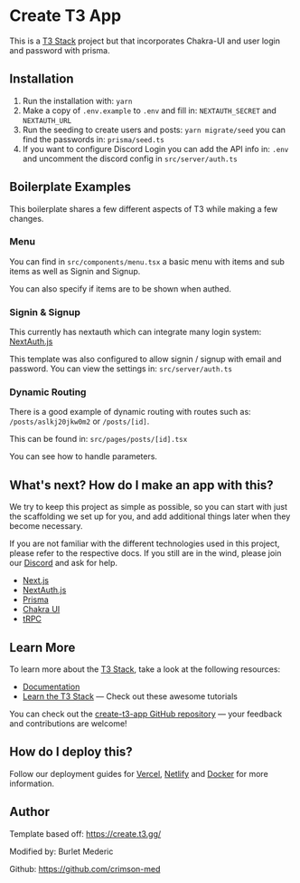 # Create T3 App

This is a [T3 Stack](https://create.t3.gg/) project but that incorporates Chakra-UI and user login and password with prisma.

## Installation

1. Run the installation with: `yarn`
2. Make a copy of `.env.example` to `.env` and fill in: `NEXTAUTH_SECRET` and `NEXTAUTH_URL`
3. Run the seeding to create users and posts: `yarn migrate/seed` you can find the passwords in: `prisma/seed.ts`
4. If you want to configure Discord Login you can add the API info in: `.env` and uncomment the discord config in `src/server/auth.ts`

## Boilerplate Examples

This boilerplate shares a few different aspects of T3 while making a few changes.

### Menu

You can find in `src/components/menu.tsx` a basic menu with items and sub items as well as Signin and Signup.

You can also specify if items are to be shown when authed.

### Signin & Signup

This currently has nextauth which can integrate many login system: [NextAuth.js](https://next-auth.js.org)

This template was also configured to allow signin / signup with email and password. You can view the settings in: `src/server/auth.ts`

### Dynamic Routing

There is a good example of dynamic routing with routes such as: `/posts/aslkj20jkw0m2` or `/posts/[id]`.

This can be found in: `src/pages/posts/[id].tsx`

You can see how to handle parameters.

## What's next? How do I make an app with this?

We try to keep this project as simple as possible, so you can start with just the scaffolding we set up for you, and add additional things later when they become necessary.

If you are not familiar with the different technologies used in this project, please refer to the respective docs. If you still are in the wind, please join our [Discord](https://t3.gg/discord) and ask for help.

- [Next.js](https://nextjs.org)
- [NextAuth.js](https://next-auth.js.org)
- [Prisma](https://prisma.io)
- [Chakra UI](https://chakra-ui.com/)
- [tRPC](https://trpc.io)

## Learn More

To learn more about the [T3 Stack](https://create.t3.gg/), take a look at the following resources:

- [Documentation](https://create.t3.gg/)
- [Learn the T3 Stack](https://create.t3.gg/en/faq#what-learning-resources-are-currently-available) — Check out these awesome tutorials

You can check out the [create-t3-app GitHub repository](https://github.com/t3-oss/create-t3-app) — your feedback and contributions are welcome!

## How do I deploy this?

Follow our deployment guides for [Vercel](https://create.t3.gg/en/deployment/vercel), [Netlify](https://create.t3.gg/en/deployment/netlify) and [Docker](https://create.t3.gg/en/deployment/docker) for more information.

## Author

Template based off: https://create.t3.gg/

Modified by: Burlet Mederic

Github: https://github.com/crimson-med
